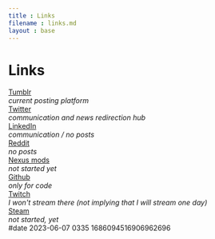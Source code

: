 ```yaml
---
title : Links
filename : links.md
layout : base
---
```

<div id="links">

<h1>Links</h1>

<div class="line">
	<a href="https://jeremyvlegros.tumblr.com/">
	 <div id="Tumblr">
	   Tumblr
	   <!-- <img class="logo_tumblr" src="https://jeremyvlegros.github.io/website/assets/logo_tumblr.svg" alt="tumblr logo"/> -->
	 </div>
	</a>
	<div class="text_gray text_centered"><i>current posting platform</i></div>
 </div>

<div class="line">
	<a href="https://twitter.com/jeremyvlegros">
	 <div id="Twitter">
	 	Twitter
	   <!-- <img class="logo_twitter" src="https://jeremyvlegros.github.io/website/assets/logo_twitter_white.svg" alt="twitter logo"/> -->
	 </div>
	</a>
	<div class="text_gray text_centered"><i>communication and news redirection hub</i></div>
 </div>

<div class="line">
	<a href="https://fr.linkedin.com/in/jeremyvlegros?trk=people-guest_people_search-card">
	 <div id="LinkedIn">
	   LinkedIn
	   <!-- <img class="logo_linkedin" src="https://jeremyvlegros.github.io/website/assets/logo_linkedin.svg" alt="linkedin logo"/> -->
	 </div>
	</a>
	<div class="text_gray text_centered"><i>communication / no posts</i></div>
 </div>

<div class="line">
	<a href="https://www.reddit.com/user/jeremyvlegros">
	 <div id="Reddit">
	 	Reddit
	   <!-- <img class="logo_reddit" src="https://jeremyvlegros.github.io/website/assets/logo_reddit.svg" alt="reddit logo"/> -->
	 </div>
	</a>
	<div class="text_gray text_centered"><i>no posts</i></div>
 </div>

<div class="line">
	<a href="https://www.nexusmods.com/users/152566508">
	 <div id="Nexus">
	 	Nexus mods
	   <!-- <img class="logo_nexus_mods" src="https://jeremyvlegros.github.io/website/assets/logo_nexus_mods.png" alt="nexus mods logo"/> -->
	 </div>
	</a>
	<div class="text_gray text_centered"><i>not started yet</i></div>
 </div>

<div class="line">
	<a href="https://github.com/jeremyvlegros">
	 <div id="Github">
	 	Github
	   <!-- <img class="logo_github" src="https://jeremyvlegros.github.io/website/assets/logo_github.svg" alt="github logo"/> -->
	 </div>
	</a>
	<div class="text_gray text_centered"><i> only for code</i></div>
 </div>

<div class="line">
	<a href="https://www.twitch.tv/jeremyvlegros">
	 <div id="Twitch">
	 	Twitch
	   <!-- <img class="logo_twitch" src="https://jeremyvlegros.github.io/website/assets/logo_twitch.svg" alt="twitch logo"/> -->
	 </div>
	</a>
	<div class="text_gray text_centered"><i>I won't stream there (not implying that I will stream one day)</i></div>
 </div>

<div class="line">
	<a href="https://steamcommunity.com/id/jeremyvlegros">
	 <div id="Steam">
	 	Steam
	   <!-- <img class="logo_steam" src="https://jeremyvlegros.github.io/website/assets/logo_steam.svg" alt="steam logo"/> -->
	 </div>
	</a>
	<div class="text_gray text_centered">
		<i> not started, yet</i>
	</div>
</div>

<span id="version">
	#date 2023-06-07 0335 1686094516906962696
</span>

</div>
